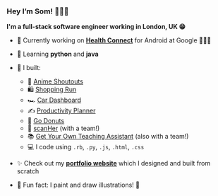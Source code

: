 ### Hey I’m Som! 👩🏾‍💻
**I'm a full-stack software engineer working in London, UK 😁**

- 🦾 Currently working on **[Health Connect](https://developer.android.com/health-and-fitness/guides/health-connect)** for Android at Google 🏃🏾‍♀️
- 🌱 Learning **python** and **java**
- 🚀 I built:
    - 🧃 [Anime Shoutouts](https://anime-shoutouts.vercel.app/)
    - 🛍 [Shopping Run](https://github.com/somunachima/shopping-run/tree/main) 
    - 🏎 [Car Dashboard](https://car-dashboard-ten.vercel.app/) 
    - ✍️ [Productivity Planner](https://productivity-planner-sigma.vercel.app/) 
    - 🍩 [Go Donuts](https://somunachima.github.io/threejs-donut/)
    - 🩻   [scanHer](https://www.scanher.co.uk/) (with a team!)
    - 📚 [Get Your Own Teaching Assistant](https://github.com/AranSeehra/gyota) (also with a team!)
    - 💻 I code using `.rb`, `.py`, `.js`, `.html`, `.css` 
    
- ✨ Check out my [**portfolio website**](https://www.somunachima.com/) which I designed and built from scratch
- 🤗 Fun fact: I paint and draw illustrations! 🎨  
